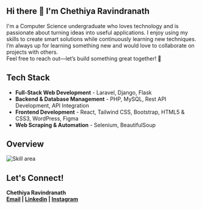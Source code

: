 ## Hi there 👋 I'm Chethiya Ravindranath
I'm a Computer Science undergraduate who loves technology and is passionate about turning ideas into useful applications. I enjoy using my skills to create smart solutions while continuously learning new techniques.
<br>I’m always up for learning something new and would love to collaborate on projects with others.
<br>Feel free to reach out—let’s build something great together! 💫

## Tech Stack  
- **Full-Stack Web Development** - Laravel, Django, Flask
- **Backend & Database Management** - PHP, MySQL, Rest API Development, API Integration
- **Frontend Development** - React, Tailwind CSS, Bootstrap, HTML5 & CSS3, WordPress, Figma
- **Web Scraping & Automation** - Selenium, BeautifulSoup

## Overview  
![Skill area](https://github-readme-stats.vercel.app/api/top-langs/?username=ch3thiya&layout=compact&theme=radical)  

## Let's Connect!  
<b>Chethiya Ravindranath<b>
<br>
<a href="ac.ravindranathbc@gmail.com">Email</a> | <a href="https://www.linkedin.com/in/chethiya-ravindranath-64a1b5329/">Linkedin</a> | <a href="https://www.instagram.com/ch3thiya">Instagram</a>
</p> 
